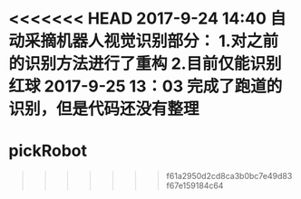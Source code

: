 <<<<<<< HEAD
2017-9-24 14:40
自动采摘机器人视觉识别部分：
1.对之前的识别方法进行了重构
2.目前仅能识别红球
2017-9-25 13：03
完成了跑道的识别，但是代码还没有整理
=======
# pickRobot
>>>>>>> f61a2950d2cd8ca3b0bc7e49d83f67e159184c64
